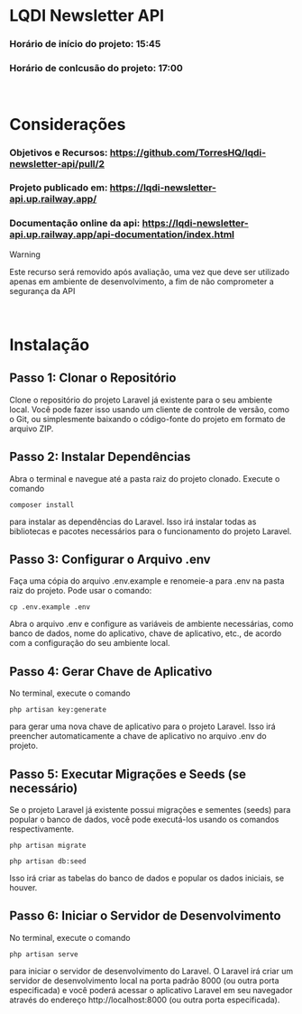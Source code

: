 # LQDI Newsletter API 
### Horário de início do projeto: 15:45
### Horário de conlcusão do projeto: 17:00

<br/>

# Considerações
### Objetivos e Recursos: https://github.com/TorresHQ/lqdi-newsletter-api/pull/2
### Projeto publicado em: https://lqdi-newsletter-api.up.railway.app/
### Documentação online da api: https://lqdi-newsletter-api.up.railway.app/api-documentation/index.html
> [!WARNING]
> Este recurso será removido após avaliação, uma vez que deve ser utilizado apenas em ambiente de desenvolvimento, a fim de não comprometer a segurança da API

<br/>

# Instalação
## Passo 1: Clonar o Repositório

Clone o repositório do projeto Laravel já existente para o seu ambiente local. Você pode fazer isso usando um cliente de controle de versão, como o Git, ou simplesmente baixando o código-fonte do projeto em formato de arquivo ZIP.

## Passo 2: Instalar Dependências

Abra o terminal e navegue até a pasta raiz do projeto clonado.
Execute o comando 
```
composer install
``` 
para instalar as dependências do Laravel. Isso irá instalar todas as bibliotecas e pacotes necessários para o funcionamento do projeto Laravel.

## Passo 3: Configurar o Arquivo .env

Faça uma cópia do arquivo .env.example e renomeie-a para .env na pasta raiz do projeto. Pode usar o comando:
```
cp .env.example .env
```
Abra o arquivo .env e configure as variáveis de ambiente necessárias, como banco de dados, nome do aplicativo, chave de aplicativo, etc., de acordo com a configuração do seu ambiente local.

## Passo 4: Gerar Chave de Aplicativo

No terminal, execute o comando 
```
php artisan key:generate 
```
para gerar uma nova chave de aplicativo para o projeto Laravel.
Isso irá preencher automaticamente a chave de aplicativo no arquivo .env do projeto.

## Passo 5: Executar Migrações e Seeds (se necessário)

Se o projeto Laravel já existente possui migrações e sementes (seeds) para popular o banco de dados, você pode executá-los  usando os comandos respectivamente.
```
php artisan migrate
```
 
```
php artisan db:seed
```
Isso irá criar as tabelas do banco de dados e popular os dados iniciais, se houver.

## Passo 6: Iniciar o Servidor de Desenvolvimento

No terminal, execute o comando 
```
php artisan serve 
```
para iniciar o servidor de desenvolvimento do Laravel.
O Laravel irá criar um servidor de desenvolvimento local na porta padrão 8000 (ou outra porta especificada) e você poderá acessar o aplicativo Laravel em seu navegador através do endereço http://localhost:8000 (ou outra porta especificada).
